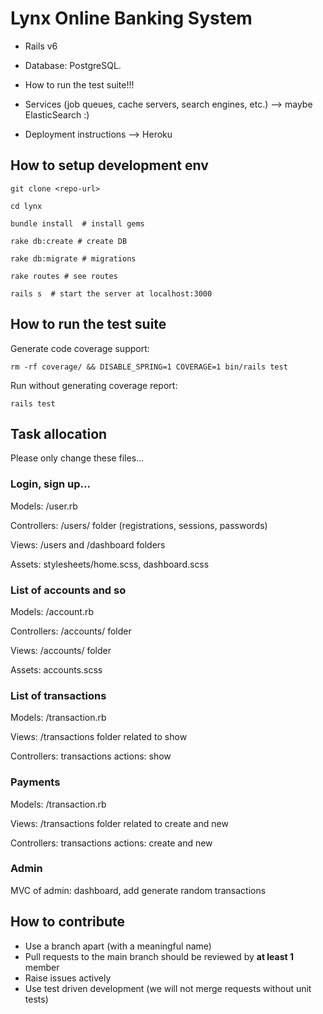 # Lynx Online Banking System

* Rails v6

* Database: PostgreSQL.

* How to run the test suite!!!

* Services (job queues, cache servers, search engines, etc.) --> maybe ElasticSearch :)

* Deployment instructions --> Heroku

## How to setup development env

```
git clone <repo-url>

cd lynx

bundle install  # install gems

rake db:create # create DB

rake db:migrate # migrations

rake routes # see routes

rails s  # start the server at localhost:3000
```

## How to run the test suite

Generate code coverage support: 
```
rm -rf coverage/ && DISABLE_SPRING=1 COVERAGE=1 bin/rails test
```

Run without generating coverage report:
```
rails test
```

## Task allocation

Please only change these files...

### Login, sign up...

Models: /user.rb

Controllers: /users/ folder (registrations, sessions, passwords)

Views: /users and /dashboard folders

Assets: stylesheets/home.scss, dashboard.scss

### List of accounts and so

Models: /account.rb

Controllers: /accounts/ folder

Views: /accounts/ folder

Assets: accounts.scss

### List of transactions

Models: /transaction.rb

Views: /transactions folder related to show

Controllers: transactions actions: show

### Payments

Models: /transaction.rb

Views: /transactions folder related to create and new

Controllers: transactions actions: create and new

### Admin

MVC of admin: dashboard, add generate random transactions 

## How to contribute

- Use a branch apart (with a meaningful name)
- Pull requests to the main branch should be reviewed by **at least 1** member
- Raise issues actively
- Use test driven development (we will not merge requests without unit tests)
